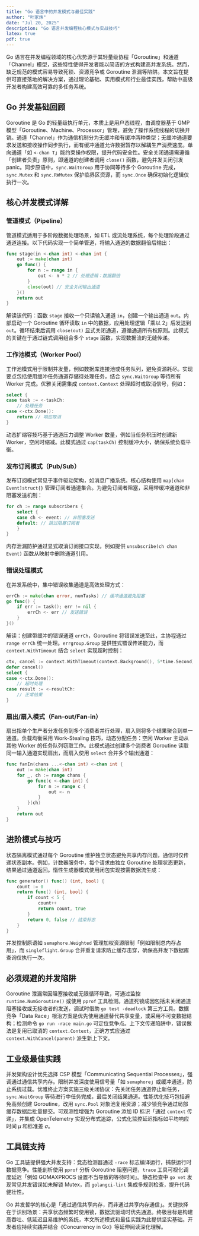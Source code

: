 ```yaml
---
title: "Go 语言中的并发模式与最佳实践"
author: "叶家炜"
date: "Jul 20, 2025"
description: "Go 语言并发编程核心模式与实战技巧"
latex: true
pdf: true
---
```


Go 语言在并发编程领域的核心优势源于其轻量级协程「Goroutine」和通道「Channel」模型，这些特性使得开发者能以简洁的方式构建高并发系统。然而，缺乏规范的模式容易导致死锁、资源竞争或 Goroutine 泄漏等陷阱。本文旨在提供可直接落地的解决方案，通过理论基础、实用模式和行业最佳实践，帮助中高级开发者构建高效可靠的多任务系统。

## Go 并发基础回顾  
Goroutine 是 Go 的轻量级执行单元，本质上是用户态线程，由调度器基于 GMP 模型「Goroutine、Machine、Processor」管理，避免了操作系统线程的切换开销。通道「Channel」作为通信机制分为无缓冲和有缓冲两种类型；无缓冲通道要求发送和接收操作同步执行，而有缓冲通道允许数据暂存以解耦生产消费速度。单向通道「如 `<-chan T`」能约束操作权限，提升代码安全性。安全关闭通道需遵循「创建者负责」原则，即通道的创建者调用 `close()` 函数，避免并发关闭引发 panic。同步原语中，`sync.WaitGroup` 用于协同等待多个 Goroutine 完成，`sync.Mutex` 和 `sync.RWMutex` 保护临界区资源，而 `sync.Once` 确保初始化逻辑仅执行一次。

## 核心并发模式详解  

### 管道模式（Pipeline）  
管道模式适用于多阶段数据处理场景，如 ETL 或流处理系统，每个处理阶段通过通道连接。以下代码实现一个简单管道，将输入通道的数据翻倍后输出：  
```go
func stage(in <-chan int) <-chan int {
    out := make(chan int)
    go func() {
        for n := range in {
            out <- n * 2 // 处理逻辑：数据翻倍
        }
        close(out) // 安全关闭输出通道
    }()
    return out
}
```  
解读该代码：函数 `stage` 接收一个只读输入通道 `in`，创建一个输出通道 `out`。内部启动一个 Goroutine 循环读取 `in` 中的数据，应用处理逻辑「乘以 2」后发送到 `out`。循环结束后调用 `close(out)` 显式关闭通道，遵循通道所有权原则。此模式的关键在于通过链式调用组合多个 `stage` 函数，实现数据流的无缝传递。

### 工作池模式（Worker Pool）  
工作池模式用于限制并发量，例如数据库连接池或任务队列，避免资源耗尽。实现要点包括使用缓冲任务通道存储待处理任务，结合 `sync.WaitGroup` 等待所有 Worker 完成。优雅关闭需集成 `context.Context` 处理超时或取消信号，例如：  
```go
select {
case task := <-taskCh:
    // 处理任务
case <-ctx.Done():
    return // 响应取消
}
```  
动态扩缩容技巧基于通道压力调整 Worker 数量，例如当任务积压时创建新 Worker，空闲时缩减。此模式通过 `cap(taskCh)` 控制缓冲大小，确保系统负载平衡。

### 发布订阅模式（Pub/Sub）  
发布订阅模式常见于事件驱动架构，如消息广播系统。核心结构使用 `map[chan Event]struct{}` 管理订阅者通道集合。为避免订阅者阻塞，采用带缓冲通道和非阻塞发送机制：  
```go
for ch := range subscribers {
    select {
    case ch <- event: // 非阻塞发送
    default: // 跳过阻塞订阅者
    }
}
```  
内存泄漏防护通过显式取消订阅接口实现，例如提供 `unsubscribe(ch chan Event)` 函数从映射中删除通道引用。

### 错误处理模式  
在并发系统中，集中错误收集通道是高效处理方式：  
```go
errCh := make(chan error, numTasks) // 缓冲通道避免阻塞
go func() {
    if err := task(); err != nil {
        errCh <- err // 发送错误
    }
}()
```  
解读：创建带缓冲的错误通道 `errCh`，Goroutine 将错误发送至此，主协程通过 `range errCh` 统一处理。`errgroup.Group` 提供链式错误传递能力，而 `context.WithTimeout` 结合 `select` 实现超时控制：  
```go
ctx, cancel := context.WithTimeout(context.Background(), 5*time.Second)
defer cancel()
select {
case <-ctx.Done():
    // 超时处理
case result := <-resultCh:
    // 正常结果
}
```

### 扇出/扇入模式（Fan-out/Fan-in）  
扇出指单个生产者分发任务到多个消费者并行处理，扇入则将多个结果聚合到单一通道。负载均衡采用 Work-Stealing 技巧，动态分配任务：空闲 Worker 主动从其他 Worker 的任务队列窃取工作。此模式通过创建多个消费者 Goroutine 读取同一输入通道实现扇出，而扇入使用 `select` 合并多个输出通道：  
```go
func fanIn(chans ...<-chan int) <-chan int {
    out := make(chan int)
    for _, ch := range chans {
        go func(c <-chan int) {
            for n := range c {
                out <- n
            }
        }(ch)
    }
    return out
}
```

## 进阶模式与技巧  
状态隔离模式通过每个 Goroutine 维护独立状态避免共享内存问题，通信时仅传递状态副本。例如，计数器服务中，每个请求由独立 Goroutine 处理状态更新，结果通过通道返回。惰性生成器模式使用闭包实现按需数据流生成：  
```go
func generator() func() (int, bool) {
    count := 0
    return func() (int, bool) {
        if count < 5 {
            count++
            return count, true
        }
        return 0, false // 结束标志
    }
}
```  
并发控制原语如 `semaphore.Weighted` 管理加权资源限制「例如限制总内存占用」，而 `singleflight.Group` 合并重复请求防止缓存击穿，确保高并发下数据库查询仅执行一次。

## 必须规避的并发陷阱  
Goroutine 泄漏常因阻塞接收或无限循环导致，可通过监控 `runtime.NumGoroutine()` 或使用 `pprof` 工具检测。通道死锁成因包括未关闭通道阻塞接收或无接收者的发送，调试时借助 `go test -deadlock` 第三方工具。数据竞争「Data Race」根治方案是优先使用通道替代共享变量，或采用不可变数据结构；检测命令 `go run -race main.go` 可定位竞争点。上下文传递陷阱中，错误做法是复用已取消的 `context.Context`，正确方式应通过 `context.WithCancel(parent)` 派生新上下文。

## 工业级最佳实践  
并发架构设计优先选择 CSP 模型「Communicating Sequential Processes」，强调通过通信共享内存。限制并发深度使用信号量「如 `semaphore`」或缓冲通道，防止系统过载。优雅终止方案实施三级关闭协议：先关闭任务通道停止新任务，`sync.WaitGroup` 等待进行中任务完成，最后关闭结果通道。性能优化技巧包括避免高频创建 Goroutine，改用 `sync.Pool` 对象池复用资源；减少锁竞争通过局部缓存数据后批量提交。可观测性增强为 Goroutine 添加 ID 标识「通过 `context` 传递」，并集成 OpenTelemetry 实现分布式追踪，公式化监控延迟指标如平均响应时间 $\mu$ 和标准差 $\sigma$。

## 工具链支持  
Go 工具链提供强大并发支持：竞态检测器通过 `-race` 标志编译运行，捕获运行时数据竞争。性能剖析使用 `pprof` 分析 Goroutine 阻塞问题，`trace` 工具可视化调度延迟「例如 GOMAXPROCS 设置不当导致的等待时间」。静态检查中 `go vet` 发现常见并发错误如未解锁 Mutex，而 `golangci-lint` 集成多规则检查，提升代码健壮性。

Go 并发哲学的核心是「通过通信共享内存，而非通过共享内存通信」。关键抉择在于识别场景：共享状态频繁时使用锁，数据流驱动时优先通道。终极目标是构建高吞吐、低延迟且易维护的系统，本文所述模式和最佳实践为此提供坚实基础。开发者应持续实践并结合《Concurrency in Go》等延伸阅读深化理解。
